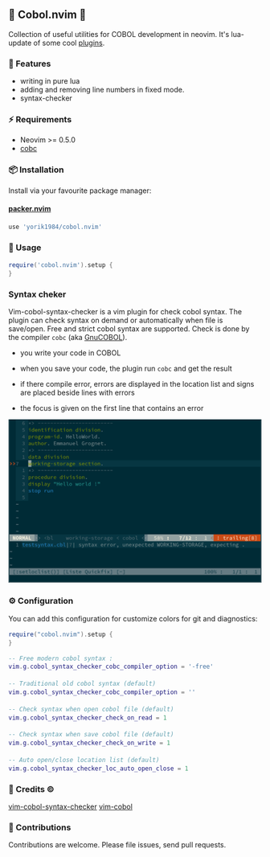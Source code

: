 ## 🎉 Cobol.nvim 🚧

Collection of useful utilities for COBOL development in neovim. It's lua-update of some cool [plugins](README.md#credits).

### 🌟 Features

+ writing in pure lua
+ adding and removing line numbers in fixed mode.
+ syntax-checker

### ⚡️ Requirements

+ Neovim >= 0.5.0
+ [cobc](https://sourceforge.net/projects/open-cobol/)

### 📦 Installation

Install via your favourite package manager:
#### [packer.nvim](https://github.com/wbthomason/packer.nvim)
```lua
use 'yorik1984/cobol.nvim'
```

### 🚀 Usage

```lua
require('cobol.nvim').setup {
}
```
### Syntax cheker

Vim-cobol-syntax-checker is a vim plugin for check cobol syntax.
The plugin can check syntax on demand or automatically when file is save/open.
Free and strict cobol syntax are supported.
Check is done by the compiler `cobc` (aka [GnuCOBOL](https://sourceforge.net/projects/open-cobol/)).

- you write your code in COBOL

- when you save your code, the plugin run `cobc` and get the result

- if there compile error, errors are displayed in the location list and signs are placed beside lines with errors

- the focus is given on the first line that contains an error

![cobol-syntax-checker in action](assets/vim-cobol-syntax-checker.png)


### ⚙️ Configuration

You can add this configuration for customize colors for git and diagnostics:
```lua
require("cobol.nvim").setup {
}
```
```lua
-- Free modern cobol syntax :
vim.g.cobol_syntax_checker_cobc_compiler_option = '-free'

-- Traditional old cobol syntax (default)
vim.g.cobol_syntax_checker_cobc_compiler_option = ''

-- Check syntax when open cobol file (default)
vim.g.cobol_syntax_checker_check_on_read = 1

-- Check syntax when save cobol file (default)
vim.g.cobol_syntax_checker_check_on_write = 1

-- Auto open/close location list (default)
vim.g.cobol_syntax_checker_loc_auto_open_close = 1
```

### 🔗 Credits ©️

[vim-cobol-syntax-checker](https://github.com/emmanuelgrognet/vim-cobol-syntax-checker) 
[vim-cobol](https://github.com/emmanuelgrognet/vim-cobol-syntax-checker) 

### 👥 Contributions

Contributions are welcome. Please file issues, send pull requests.

